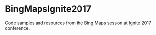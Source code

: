 # BingMapsIgnite2017
Code samples and resources from the Bing Maps session at Ignite 2017 conference.

